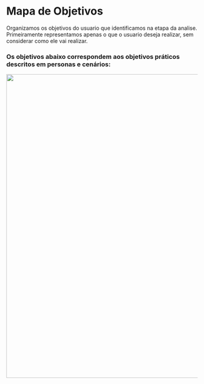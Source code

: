 # Mapa de Objetivos

Organizamos os objetivos do usuario que identificamos na etapa da analise. Primeiramente representamos apenas o que o usuario deseja realizar, sem considerar como ele vai realizar.

### Os objetivos abaixo correspondem aos objetivos práticos descritos em personas e cenários:
<img src="https://github.com/user-attachments/assets/c676bcb1-6754-4d7b-9440-5d398b461e4b" width="800">

